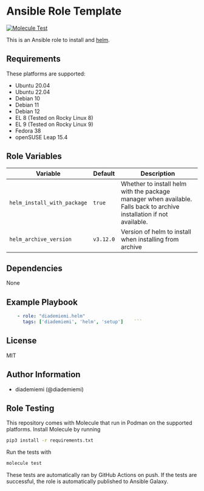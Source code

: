 Ansible Role Template
=========

[![Molecule Test](https://github.com/diademiemi/ansible_role_helm/actions/workflows/molecule.yml/badge.svg)](https://github.com/diademiemi/ansible_role_helm/actions/workflows/molecule.yml)

This is an Ansible role to install and [helm](https://helm.sh).

Requirements
------------
These platforms are supported:
- Ubuntu 20.04
- Ubuntu 22.04
- Debian 10
- Debian 11
- Debian 12
- EL 8 (Tested on Rocky Linux 8)
- EL 9 (Tested on Rocky Linux 9)
- Fedora 38
- openSUSE Leap 15.4

<!--
- List hardware requirements here  
-->

Role Variables
--------------

Variable | Default | Description
--- | --- | ---
`helm_install_with_package` | `true` | Whether to install helm with the package manager when available. Falls back to archive installation if not available.
`helm_archive_version` | `v3.12.0` | Version of helm to install when installing from archive
<!--
`variable` | `default` | Variable example
`long_variable` | See [defaults/main.yml](./defaults/main.yml) | Variable referring to defaults
`distro_specific_variable` | See [vars/debian.yml](./vars/debian.yml) | Variable referring to distro-specific variables
-->

Dependencies
------------
<!-- List dependencies on other roles or criteria -->
None

Example Playbook
----------------

```yaml
    - role: "diademiemi.helm"
      tags: ['diademiemi', 'helm', 'setup']    ```

```

License
-------

MIT

Author Information
------------------

- diademiemi (@diademiemi)

Role Testing
------------

This repository comes with Molecule that run in Podman on the supported platforms.
Install Molecule by running

```bash
pip3 install -r requirements.txt
```

Run the tests with

```bash
molecule test
```

These tests are automatically ran by GitHub Actions on push. If the tests are successful, the role is automatically published to Ansible Galaxy.
